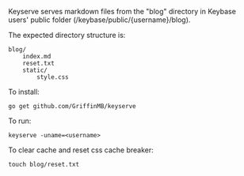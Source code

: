 Keyserve serves markdown files from the "blog" directory in Keybase users'
public folder (/keybase/public/{username}/blog). 

The expected directory structure is:

```
blog/
    index.md
    reset.txt
    static/
        style.css
```

To install:

`go get github.com/GriffinMB/keyserve`

To run:

`keyserve -uname=<username>`

To clear cache and reset css cache breaker:

`touch blog/reset.txt`
